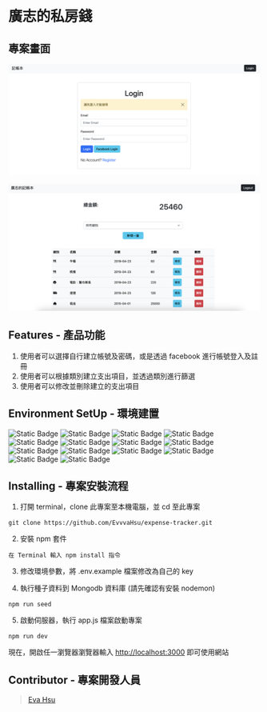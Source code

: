 # 廣志的私房錢

## 專案畫面

![image](https://github.com/EvvvaHsu/expense-tracker/blob/d81e37d3af310b1883d0fcb0ab933916b42e4580/public/images/login-page.png)

![image](https://github.com/EvvvaHsu/expense-tracker/blob/d81e37d3af310b1883d0fcb0ab933916b42e4580/public/images/home-page.png)

## Features - 產品功能

1. 使用者可以選擇自行建立帳號及密碼，或是透過 facebook 進行帳號登入及註冊
2. 使用者可以根據類別建立支出項目，並透過類別進行篩選
3. 使用者可以修改並刪除建立的支出項目

## Environment SetUp - 環境建置

![Static Badge](https://img.shields.io/badge/Node.js-14.16.0-red.svg)
![Static Badge](https://img.shields.io/badge/bcryptjs-2.4.3-red.svg)
![Static Badge](https://img.shields.io/badge/body--parser-1.20.2-red.svg)
![Static Badge](https://img.shields.io/badge/connect--flash-0.1.1-red.svg)
![Static Badge](https://img.shields.io/badge/express-4.18.2-red.svg)
![Static Badge](https://img.shields.io/badge/express--handlebars-3.0.0-red.svg)
![Static Badge](https://img.shields.io/badge/express--session-1.17.1-red.svg)
![Static Badge](https://img.shields.io/badge/handlebars-4.7.7-red.svg)
![Static Badge](https://img.shields.io/badge/handlebars--dateformat-1.1.3-red.svg)
![Static Badge](https://img.shields.io/badge/method--override-3.0.0-red.svg)
![Static Badge](https://img.shields.io/badge/mongoose-5.9.7-red.svg)
![Static Badge](https://img.shields.io/badge/passport--facebook-3.0.0-red.svg)
![Static Badge](https://img.shields.io/badge/passport--local-1.0.0-red.svg)
![Static Badge](https://img.shields.io/badge/dotenv-16.3.1-red.svg)

## Installing - 專案安裝流程

1. 打開 terminal，clone 此專案至本機電腦，並 cd 至此專案

```
git clone https://github.com/EvvvaHsu/expense-tracker.git
```

2. 安裝 npm 套件

```
在 Terminal 輸入 npm install 指令
```

3. 修改環境參數，將 .env.example 檔案修改為自己的 key

4. 執行種子資料到 Mongodb 資料庫 (請先確認有安裝 nodemon)

```
npm run seed
```

5. 啟動伺服器，執行 app.js 檔案啟動專案

```
npm run dev
```

現在，開啟任一瀏覽器瀏覽器輸入 [http://localhost:3000](http://localhost:3000) 即可使用網站

## Contributor - 專案開發人員

> [Eva Hsu](https://github.com/EvvvaHsu)
